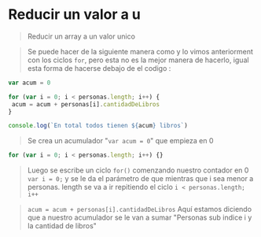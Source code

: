 # Reducir un valor a u
> Reducir un array a un valor unico

> Se puede hacer de la siguiente manera como y lo vimos anteriorment con los ciclos ```for```, pero esta no es la mejor manera de hacerlo, igual esta forma de hacerse debajo de el codigo :

```js
var acum = 0

for (var i = 0; i < personas.length; i++) {
 acum = acum + personas[i].cantidadDeLibros
}

console.log(`En total todos tienen ${acum} libros`)

```

> Se crea un acumulador "```var acum = 0```" que empieza en 0 

```js 
for (var i = 0; i < personas.length; i++) {}
```
>Luego se escribe un ciclo ``` for() ``` comenzando nuestro contador en 0 ``` var i = 0;``` y se le da el parámetro de que mientras que i sea menor a personas. length se va a ir repitiendo el ciclo ```i < personas.length; i++```

>```acum = acum + personas[i].cantidadDeLibros```
>Aquí estamos diciendo que a nuestro acumulador se le van a sumar "Personas sub indice i y la cantidad de libros"

